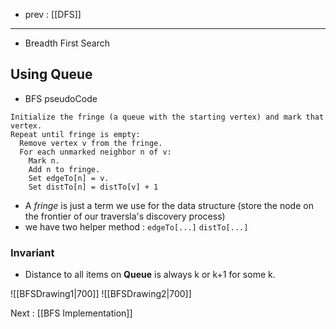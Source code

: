 - prev : [[DFS]]
---
- Breadth First Search

## Using Queue
- BFS pseudoCode
```
Initialize the fringe (a queue with the starting vertex) and mark that vertex.
Repeat until fringe is empty:
  Remove vertex v from the fringe.
  For each unmarked neighbor n of v:
    Mark n.
    Add n to fringe.
    Set edgeTo[n] = v.
    Set distTo[n] = distTo[v] + 1
```

- A *fringe* is just a term we use for the data structure (store the node on the frontier of our traversla's discovery process)
- we have two helper method : `edgeTo[...]` `distTo[...]`

### Invariant
- Distance to all items on **Queue** is always k or k+1 for some k.

![[BFSDrawing1|700]]
![[BFSDrawing2|700]]

Next : [[BFS Implementation]]